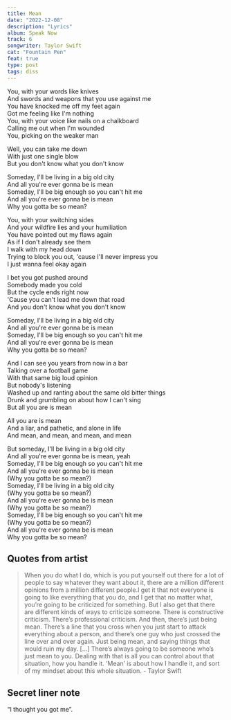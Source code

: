 ```yaml
---
title: Mean
date: "2022-12-08"
description: "Lyrics"
album: Speak Now
track: 6
songwriter: Taylor Swift
cat: "Fountain Pen"
feat: true
type: post
tags: diss
---
```


<p className="verse-one">
You, with your words like knives <br />
And swords and weapons that you use against me <br />
You have knocked me off my feet again <br />
Got me feeling like I'm nothing <br />
You, with your voice like nails on a chalkboard <br />
Calling me out when I'm wounded <br />
You, picking on the weaker man <br />
</p>
<p className="pre-chorus">
Well, you can take me down <br />
With just one single blow <br />
But you don't know what you don't know <br />
</p>
<p className="chorus">
Someday, I'll be living in a big old city <br />
And all you're ever gonna be is mean <br />
Someday, I'll be big enough so you can't hit me <br />
And all you're ever gonna be is mean <br />
Why you gotta be so mean? <br />
</p>
<p className="verse-two">
You, with your switching sides <br />
And your wildfire lies and your humiliation <br />
You have pointed out my flaws again <br />
As if I don't already see them <br />
I walk with my head down <br />
Trying to block you out, 'cause I'll never impress you <br />
I just wanna feel okay again <br />
</p>
<p className="pre-chorus">
I bet you got pushed around <br />
Somebody made you cold <br />
But the cycle ends right now <br />
'Cause you can't lead me down that road <br />
And you don't know what you don't know <br />
</p>
<p className="chorus">
Someday, I'll be living in a big old city <br />
And all you're ever gonna be is mean <br />
Someday, I'll be big enough so you can't hit me <br />
And all you're ever gonna be is mean <br />
Why you gotta be so mean? <br />
</p>
<p className="bridge">
And I can see you years from now in a bar <br />
Talking over a football game <br />
With that same big loud opinion <br />
But nobody's listening <br />
Washed up and ranting about the same old bitter things <br />
Drunk and grumbling on about how I can't sing <br />
But all you are is mean <br />
</p>
<p className="builtup">
All you are is mean <br />
And a liar, and pathetic, and alone in life <br />
And mean, and mean, and mean, and mean <br />
</p>
<p className="chorus">
But someday, I'll be living in a big old city <br />
And all you're ever gonna be is mean, yeah <br />
Someday, I'll be big enough so you can't hit me <br />
And all you're ever gonna be is mean <br />
(Why you gotta be so mean?) <br />
Someday, I'll be living in a big old city <br />
(Why you gotta be so mean?) <br />
And all you're ever gonna be is mean <br />
(Why you gotta be so mean?) <br />
Someday, I'll be big enough so you can't hit me <br />
(Why you gotta be so mean?) <br />
And all you're ever gonna be is mean <br />
Why you gotta be so mean? <br />
</p>

## Quotes from artist

<blockquote>
When you do what I do, which is you put yourself out there for a lot of people to say whatever they want about it, there are a million different opinions from a million different people.I get it that not everyone is going to like everything that you do, and I get that no matter what, you’re going to be criticized for something. But I also get that there are different kinds of ways to criticize someone. There is constructive criticism. There’s professional criticism. And then, there’s just being mean. There’s a line that you cross when you just start to attack everything about a person, and there’s one guy who just crossed the line over and over again. Just being mean, and saying things that would ruin my day. […] There’s always going to be someone who’s just mean to you. Dealing with that is all you can control about that situation, how you handle it. ‘Mean’ is about how I handle it, and sort of my mindset about this whole situation. - Taylor Swift
</blockquote>

## Secret liner note

“I thought you got me”.
